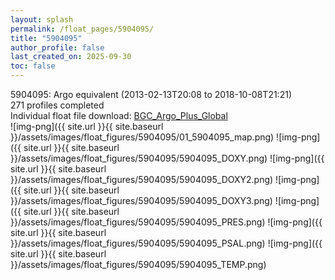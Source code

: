 ```yaml
---
layout: splash
permalink: /float_pages/5904095/
title: "5904095"
author_profile: false
last_created_on: 2025-09-30
toc: false
---
```

 
5904095: Argo equivalent (2013-02-13T20:08 to 2018-10-08T21:21)\
271 profiles completed\
Individual float file download: [BGC_Argo_Plus_Global](https://ftp.soest.hawaii.edu/bgc_argo_plus/Individual_Floats/outliers_removed/5904095_Sprof_processed.nc)\
![img-png]({{ site.url }}{{ site.baseurl }}/assets/images/float_figures/5904095/01_5904095_map.png)
![img-png]({{ site.url }}{{ site.baseurl }}/assets/images/float_figures/5904095/5904095_DOXY.png)
![img-png]({{ site.url }}{{ site.baseurl }}/assets/images/float_figures/5904095/5904095_DOXY2.png)
![img-png]({{ site.url }}{{ site.baseurl }}/assets/images/float_figures/5904095/5904095_DOXY3.png)
![img-png]({{ site.url }}{{ site.baseurl }}/assets/images/float_figures/5904095/5904095_PRES.png)
![img-png]({{ site.url }}{{ site.baseurl }}/assets/images/float_figures/5904095/5904095_PSAL.png)
![img-png]({{ site.url }}{{ site.baseurl }}/assets/images/float_figures/5904095/5904095_TEMP.png)

